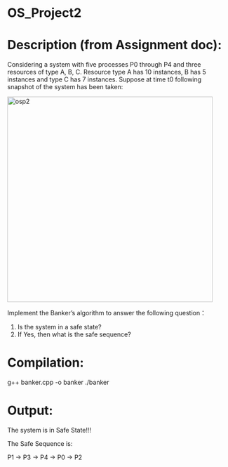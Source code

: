 # OS_Project2

# Description (from Assignment doc):
Considering a system with five processes P0 through P4 and three resources of type A, B, C. Resource type A has 10 instances, B has 5 instances and type C has 7 instances. Suppose at time t0 following snapshot of the system has been taken:



 
<img width="468" alt="osp2" src="https://github.com/user-attachments/assets/77220aa2-89c4-4517-87aa-868c85e31dda" />

Implement the Banker’s algorithm to answer the following question： 
1. Is the system in a safe state?
2. If Yes, then what is the safe sequence?

# Compilation:
g++ banker.cpp -o banker
./banker

# Output:
The system is in Safe State!!! 

The Safe Sequence is: 

P1 -> P3 -> P4 -> P0 -> P2
